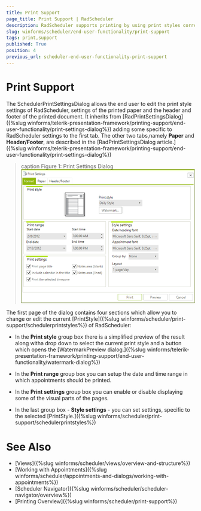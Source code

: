 ```yaml
---
title: Print Support
page_title: Print Support | RadScheduler
description: RadScheduler supports printing by using print styles corresponding to the available views of the control.
slug: winforms/scheduler/end-user-functionality/print-support
tags: print,support
published: True
position: 4
previous_url: scheduler-end-user-functionality-print-support
---
```


# Print Support

The SchedulerPrintSettingsDialog allows the end user to edit the print style settings of RadScheduler, settings of the printed paper and the header and footer of the printed document. It inherits from [RadPrintSettingsDialog]({%slug winforms/telerik-presentation-framework/printing-support/end-user-functionality/print-settings-dialog%}) adding some specific to RadScheduler settings to the first tab. The other two tabs,namely __Paper__ and __Header/Footer__, are described in the [RadPrintSettingsDialog article.]({%slug winforms/telerik-presentation-framework/printing-support/end-user-functionality/print-settings-dialog%})

>caption Figure 1: Print Settings Dialog
![scheduler-end-user-functionality-print-support](images/scheduler-end-user-functionality-print-support.png)

The first page of the dialog contains four sections which allow you to change or edit the current [PrintStyle]({%slug winforms/scheduler/print-support/schedulerprintstyles%}) of RadScheduler:  		

* In the __Print style__ group box there is a simplified preview of the result along witha drop down to select the current print style and a button which opens the [WatermarkPreview dialog.]({%slug winforms/telerik-presentation-framework/printing-support/end-user-functionality/watermark-dialog%})

* In the __Print range__ group box you can setup the date and time range in which appointments should be printed.  			

* In the __Print settings__ group box you can enable or disable displaying some of the visual parts of the pages.        	

* In the last group box - __Style settings__ - you can set settings, specific to the selected [PrintStyle.]({%slug winforms/scheduler/print-support/schedulerprintstyles%})

# See Also

* [Views]({%slug winforms/scheduler/views/overview-and-structure%})
* [Working with Appointments]({%slug winforms/scheduler/appointments-and-dialogs/working-with-appointments%})
* [Scheduler Navigator]({%slug winforms/scheduler/scheduler-navigator/overview%})
* [Printing Overview]({%slug winforms/scheduler/print-support%})
